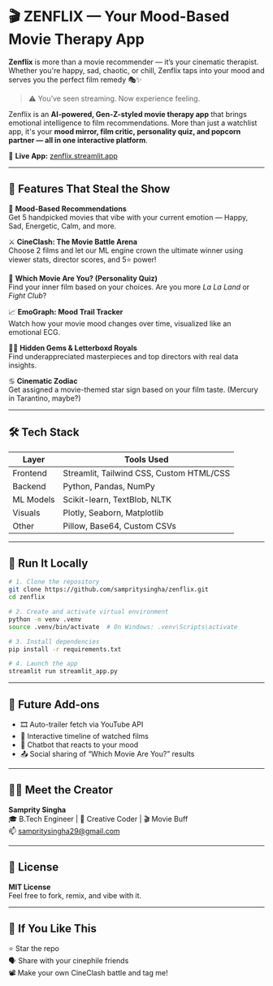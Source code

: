 # 🎬 ZENFLIX — Your Mood-Based Movie Therapy App

**Zenflix** is more than a movie recommender — it’s your cinematic therapist.  
Whether you're happy, sad, chaotic, or chill, Zenflix taps into your mood and serves you the perfect film remedy 🎭✨

> ⚠️ You’ve seen streaming. Now experience feeling.

Zenflix is an **AI-powered, Gen-Z-styled movie therapy app** that brings emotional intelligence to film recommendations. More than just a watchlist app, it's your **mood mirror, film critic, personality quiz, and popcorn partner — all in one interactive platform**.

🔗 **Live App:** [zenflix.streamlit.app](https://zenflix-ii73k6tl6pst8gtbrmhjcu.streamlit.app)

---

## 🎥 Features That Steal the Show

🍿 **Mood-Based Recommendations**  
Get 5 handpicked movies that vibe with your current emotion — Happy, Sad, Energetic, Calm, and more.

⚔️ **CineClash: The Movie Battle Arena**  
Choose 2 films and let our ML engine crown the ultimate winner using viewer stats, director scores, and 5⭐ power!

🧠 **Which Movie Are You? (Personality Quiz)**  
Find your inner film based on your choices. Are you more *La La Land* or *Fight Club*?

📈 **EmoGraph: Mood Trail Tracker**  
Watch how your movie mood changes over time, visualized like an emotional ECG.

🕵️‍♂️ **Hidden Gems & Letterboxd Royals**  
Find underappreciated masterpieces and top directors with real data insights.

♋ **Cinematic Zodiac**  
Get assigned a movie-themed star sign based on your film taste. (Mercury in Tarantino, maybe?)

---

## 🛠️ Tech Stack

| Layer        | Tools Used                               |
|--------------|--------------------------------------------|
| Frontend     | Streamlit, Tailwind CSS, Custom HTML/CSS   |
| Backend      | Python, Pandas, NumPy                      |
| ML Models    | Scikit-learn, TextBlob, NLTK               |
| Visuals      | Plotly, Seaborn, Matplotlib                |
| Other        | Pillow, Base64, Custom CSVs                |

---

## 🚀 Run It Locally

```bash
# 1. Clone the repository
git clone https://github.com/sampritysingha/zenflix.git
cd zenflix

# 2. Create and activate virtual environment
python -m venv .venv
source .venv/bin/activate  # On Windows: .venv\Scripts\activate

# 3. Install dependencies
pip install -r requirements.txt

# 4. Launch the app
streamlit run streamlit_app.py
```

---

## 🌱 Future Add-ons

- 🎞️ Auto-trailer fetch via YouTube API  
- 🧭 Interactive timeline of watched films  
- 💬 Chatbot that reacts to your mood  
- 📤 Social sharing of “Which Movie Are You?” results  

---

## 🙋‍♂️ Meet the Creator

**Samprity Singha**  
🎓 B.Tech Engineer | 🎨 Creative Coder | 🎬 Movie Buff  
📫 [sampritysingha29@gmail.com](mailto:sampritysingha29@gmail.com)

---

## 📜 License

**MIT License**  
Feel free to fork, remix, and vibe with it.

---

## 🤍 If You Like This

⭐ Star the repo  
🗣️ Share with your cinephile friends  
📽️ Make your own CineClash battle and tag me!
